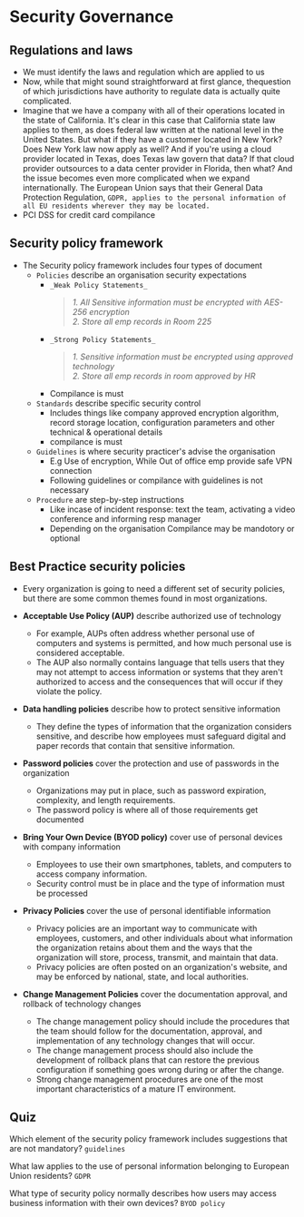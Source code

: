 # Security Governance
## Regulations and laws
- We must identify the laws and regulation which are applied to us
- Now, while that might sound straightforward at first glance, thequestion of which jurisdictions have authority to regulate data is actually quite complicated.
- Imagine that we have a company with all of their operations located in the state of California. It's clear in this case that California state law applies to them, as does federal law written at the national level in the United States. But what if they have a customer located in New York? Does New York law now apply as well? And if you're using a cloud provider located in Texas, does Texas law govern that data? If that cloud provider outsources to a data center provider in Florida, then what? And the issue becomes even more complicated when we expand internationally. The European Union says that their General Data Protection Regulation, `GDPR, applies to the personal information of all EU residents wherever they may be located.`
- PCI DSS for credit card compilance

## Security policy framework
- The Security policy framework includes four types of document
  - `Policies` describe an organisation security expectations
    - `_Weak Policy Statements_`
      > _1. All Sensitive information must be encrypted with AES-256 encryption_ <br>
      > _2. Store all emp records in Room 225_
    - `_Strong Policy Statements_`
      > _1. Sensitive information must be encrypted using approved technology_ <br>
      > _2. Store all emp records in room approved by HR_
    - Compilance is must
  - `Standards` describe specific security control
    - Includes things like company approved encryption algorithm, record storage location, configuration parameters and other technical & operational details
    - compilance is must
  - `Guidelines` is where security practicer's advise the organisation
    - E.g Use of encryption, While Out of office emp provide safe VPN connection
    - Following guidelines or compilance with guidelines is not necessary
  - `Procedure` are step-by-step instructions
    - Like incase of incident response: text the team, activating a video conference and informing resp manager
    - Depending on the organisation Compilance may be mandotory or optional
## Best Practice security policies
- Every organization is going to need a different set of security policies, but there are some common themes found in most organizations. 
- **Acceptable Use Policy (AUP)** describe authorized use of technology
    - For example, AUPs often address whether personal use of computers and systems is permitted, and how much
personal use is considered acceptable. 
    - The AUP also normally contains language that tells users that they may not attempt to access information or systems that they aren't authorized to access and the consequences that will occur if they violate the policy.
 - **Data handling policies** describe how to protect sensitive information
    - They define the types of information that the organization considers sensitive, and describe how employees must safeguard digital and paper records that contain that sensitive information. 
- **Password policies** cover the protection and use of passwords in the organization
    - Organizations may put in place, such as password expiration, complexity, and length requirements.
    - The password policy is where all of those requirements get documented
- **Bring Your Own Device (BYOD policy)** cover use of personal devices with company information
    - Employees to use their own smartphones, tablets, and computers to access company information.
    - Security control must be in place and the type of information must be processed
- **Privacy Policies** cover the use of personal identifiable information
    - Privacy policies are an important way to communicate with employees, customers, and other individuals about what information the organization retains about them and the ways that the organization will store, process, transmit, and maintain that data.
    - Privacy policies are often posted on an organization's website, and may be enforced by national, state, and local authorities.

- **Change Management Policies** cover the documentation approval, and rollback of technology changes
    - The change management policy should include the procedures that the team should follow for the documentation, approval, and implementation of any technology changes that will occur.
    - The change management process should also include the development of rollback plans that can restore the previous configuration if something goes wrong during or after the change.
    - Strong change management procedures are one of the most important characteristics of a mature IT environment.
## Quiz
Which element of the security policy framework includes suggestions that are not mandatory?
`guidelines`

What law applies to the use of personal information belonging to European Union residents?
`GDPR`

What type of security policy normally describes how users may access business information with their own devices?
`BYOD policy`
